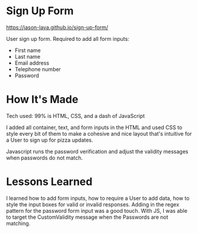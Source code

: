 # Sign Up Form

https://jason-lava.github.io/sign-up-form/

User sign up form. Required to add all form inputs: 
* First name
* Last name
* Email address
* Telephone number
* Password

# How It's Made
Tech used: 99% is HTML, CSS, and a dash of JavaScript

I added all container, text, and form inputs in the HTML and used CSS to style every bit of them to make a cohesive and nice layout that's intuitive for a User to sign up for pizza updates.

Javascript runs the password verification and adjust the validity messages when passwords do not match.

# Lessons Learned

I learned how to add form inputs, how to require a User to add data, how to style the input boxes for valid or invalid responses. Adding in the regex pattern for the password form input was a good touch. With JS, I was able to target the CustomValidity message when the Passwords are not matching.